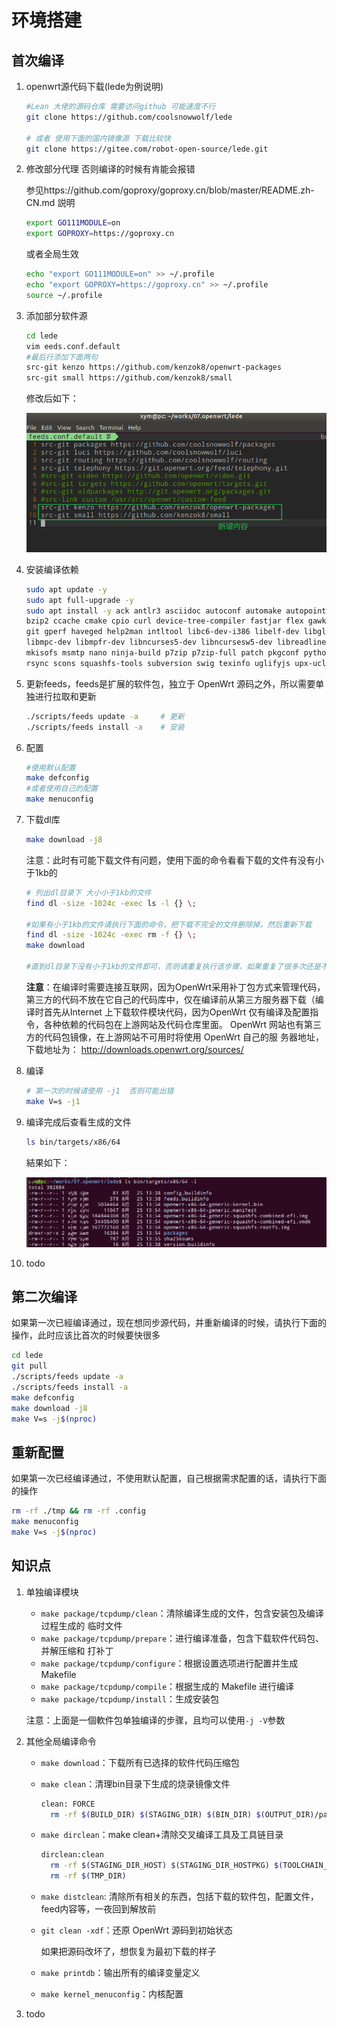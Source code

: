 # 环境搭建

## 首次编译

1. openwrt源代码下载(lede为例说明)

   ```bash
   #Lean 大佬的源码仓库 需要访问github 可能速度不行 
   git clone https://github.com/coolsnowwolf/lede
   
   # 或者 使用下面的国内镜像源 下载比较快
   git clone https://gitee.com/robot-open-source/lede.git
   ```

2. 修改部分代理 否则编译的时候有肯能会报错

   参见https://github.com/goproxy/goproxy.cn/blob/master/README.zh-CN.md 説明

   ```bash
   export GO111MODULE=on
   export GOPROXY=https://goproxy.cn
   ```

   或者全局生效

   ```bash
   echo "export GO111MODULE=on" >> ~/.profile
   echo "export GOPROXY=https://goproxy.cn" >> ~/.profile
   source ~/.profile
   ```

3. 添加部分软件源

   ```bash
   cd lede
   vim eeds.conf.default
   #最后行添加下面两句
   src-git kenzo https://github.com/kenzok8/openwrt-packages
   src-git small https://github.com/kenzok8/small
   ```

   修改后如下：

   ![](media/image-20220825141816826.png)

4. 安装编译依赖

   ```bash
   sudo apt update -y
   sudo apt full-upgrade -y
   sudo apt install -y ack antlr3 asciidoc autoconf automake autopoint binutils bison build-essential \
   bzip2 ccache cmake cpio curl device-tree-compiler fastjar flex gawk gettext gcc-multilib g++-multilib \
   git gperf haveged help2man intltool libc6-dev-i386 libelf-dev libglib2.0-dev libgmp3-dev libltdl-dev \
   libmpc-dev libmpfr-dev libncurses5-dev libncursesw5-dev libreadline-dev libssl-dev libtool lrzsz \
   mkisofs msmtp nano ninja-build p7zip p7zip-full patch pkgconf python2.7 python3 python3-pip libpython3-dev qemu-utils \
   rsync scons squashfs-tools subversion swig texinfo uglifyjs upx-ucl unzip vim wget xmlto xxd zlib1g-dev
   ```

   

5. 更新feeds，feeds是扩展的软件包，独立于 Open­Wrt 源码之外，所以需要单独进行拉取和更新

   ```bash
   ./scripts/feeds update -a     # 更新
   ./scripts/feeds install -a    # 安装
   ```

6. 配置

   ```bash
   #使用默认配置
   make defconfig
   #或者使用自己的配置
   make menuconfig
   ```

   

7. 下载dl库

   ```bash
   make download -j8
   ```

   注意：此时有可能下载文件有问题，使用下面的命令看看下载的文件有没有小于1kb的

   ```bash
   # 列出dl目录下 大小小于1kb的文件
   find dl -size -1024c -exec ls -l {} \;
   
   #如果有小于1kb的文件请执行下面的命令，把下载不完全的文件删除掉，然后重新下载
   find dl -size -1024c -exec rm -f {} \;
   make download
   
   #直到dl目录下没有小于1kb的文件即可，否则请重复执行该步骤，如果重复了很多次还是不行，请放弃吧，你被墙的太狠了
   ```

   **注意**：在编译时需要连接互联网，因为OpenWrt采用补丁包方式来管理代码，第三方的代码不放在它自己的代码库中，仅在编译前从第三方服务器下载（编译时首先从Internet 上下载软件模块代码，因为OpenWrt 仅有编译及配置指令，各种依赖的代码包在上游网站及代码仓库里面。 OpenWrt 网站也有第三方的代码包镜像，在上游网站不可用时将使用 OpenWrt 自己的服 务器地址，下载地址为： http://downloads.openwrt.org/sources/

8. 编译

   ```bash
   # 第一次的时候请使用 -j1  否则可能出错
   make V=s -j1
   ```

9. 编译完成后查看生成的文件

   ```bash
   ls bin/targets/x86/64
   ```

   結果如下：

   ![](media/image-20220825142728758.png)

10. todo

## 第二次编译

如果第一次已經编译通过，现在想同步源代码，并重新编译的时候，请执行下面的操作，此时应该比首次的时候要快很多

```bash
cd lede
git pull
./scripts/feeds update -a
./scripts/feeds install -a
make defconfig
make download -j8
make V=s -j$(nproc)
```

## 重新配置

如果第一次已经编译通过，不使用默认配置，自己根据需求配置的话，请执行下面的操作

```bash
rm -rf ./tmp && rm -rf .config
make menuconfig
make V=s -j$(nproc)
```

## 知识点

1. 单独编译模块

   - `make package/tcpdump/clean`：清除编译生成的文件，包含安装包及编译过程生成的 临时文件
   - `make package/tcpdump/prepare`：进行编译准备，包含下载软件代码包、并解压缩和 打补丁
   - `make package/tcpdump/configure`：根据设置选项进行配置并生成 Makefile
   - `make package/tcpdump/compile`：根据生成的 Makefile 进行编译
   - `make package/tcpdump/install`：生成安装包

   注意：上面是一個軟件包单独编译的步骤，且均可以使用`-j -V`参数

   

2. 其他全局编译命令

   - `make download`：下载所有已选择的软件代码压缩包

   - `make clean`：清理bin目录下生成的烧录镜像文件

     ```bash
     clean: FORCE
       rm -rf $(BUILD_DIR) $(STAGING_DIR) $(BIN_DIR) $(OUTPUT_DIR)/packages/$(ARCH_PACKAGES) $(BUILD_LOG_DIR) $(TOPDIR)/staging_dir/packages
     
     ```

     

   - `make dirclean`：make clean+清除交叉编译工具及工具链目录

     ```bash
     dirclean:clean                  
       rm -rf $(STAGING_DIR_HOST) $(STAGING_DIR_HOSTPKG) $(TOOLCHAIN_DIR) $(BUILD_DIR_BASE)/host $(BUILD_DIR_BASE)/hostpkg $(BUILD_DIR_TOOLCHAIN)
       rm -rf $(TMP_DIR)
     
     ```

   - `make distclean`: 清除所有相关的东西，包括下载的软件包，配置文件，feed内容等，一夜回到解放前

   - `git clean -xdf`：还原 Open­Wrt 源码到初始状态

     如果把源码改坏了，想恢复为最初下载的样子

   - `make printdb`：输出所有的编译变量定义

   - `make kernel_menuconfig`：内核配置

3. todo